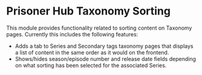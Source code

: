 # Prisoner Hub Taxonomy Sorting

This module provides functionality related to sorting content on Taxonomy pages.
Currently this includes the following features:
* Adds a tab to Series and Secondary tags taxonomy pages that displays a list
  of content in the same order as it would on the frontend.
* Shows/hides season/episode number and release date fields depending on what
  sorting has been selected for the associated Series.

